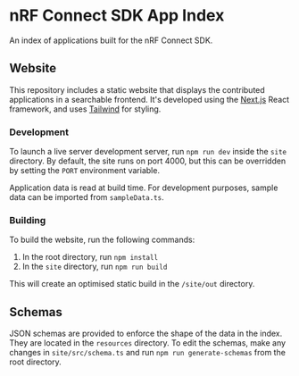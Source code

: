 # nRF Connect SDK App Index

An index of applications built for the nRF Connect SDK.

## Website

This repository includes a static website that displays the contributed applications in a searchable frontend. It's developed using the [Next.js](https://nextjs.org/) React framework, and uses [Tailwind](https://tailwindcss.com/) for styling.

### Development

To launch a live server development server, run `npm run dev` inside the `site` directory. By default, the site runs on port 4000, but this can be overridden by setting the `PORT` environment variable.

Application data is read at build time. For development purposes, sample data can be imported from `sampleData.ts`.

### Building

To build the website, run the following commands:

1. In the root directory, run `npm install`
2. In the `site` directory, run `npm run build`

This will create an optimised static build in the `/site/out` directory.

## Schemas

JSON schemas are provided to enforce the shape of the data in the index. They are located in the `resources` directory. To edit the schemas, make any changes in `site/src/schema.ts` and run `npm run generate-schemas` from the root directory.
